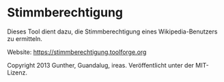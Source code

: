 # Stimmberechtigung

Dieses Tool dient dazu, die Stimmberechtigung eines Wikipedia-Benutzers
zu ermitteln.

Website: https://stimmberechtigung.toolforge.org

Copyright 2013 Gunther, Guandalug, ireas. Veröffentlicht unter der MIT-Lizenz.
